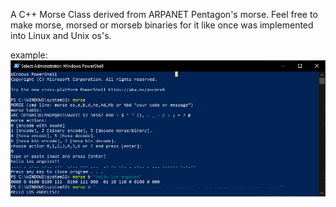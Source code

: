 A C++ Morse Class derived from ARPANET Pentagon's morse. Feel free to make morse, morsed or morseb binaries for it like once was implemented into Linux and Unix os's.

example:<br>
<img src=https://github.com/RayColt/morse/blob/master/cpp/morse.jpg>
